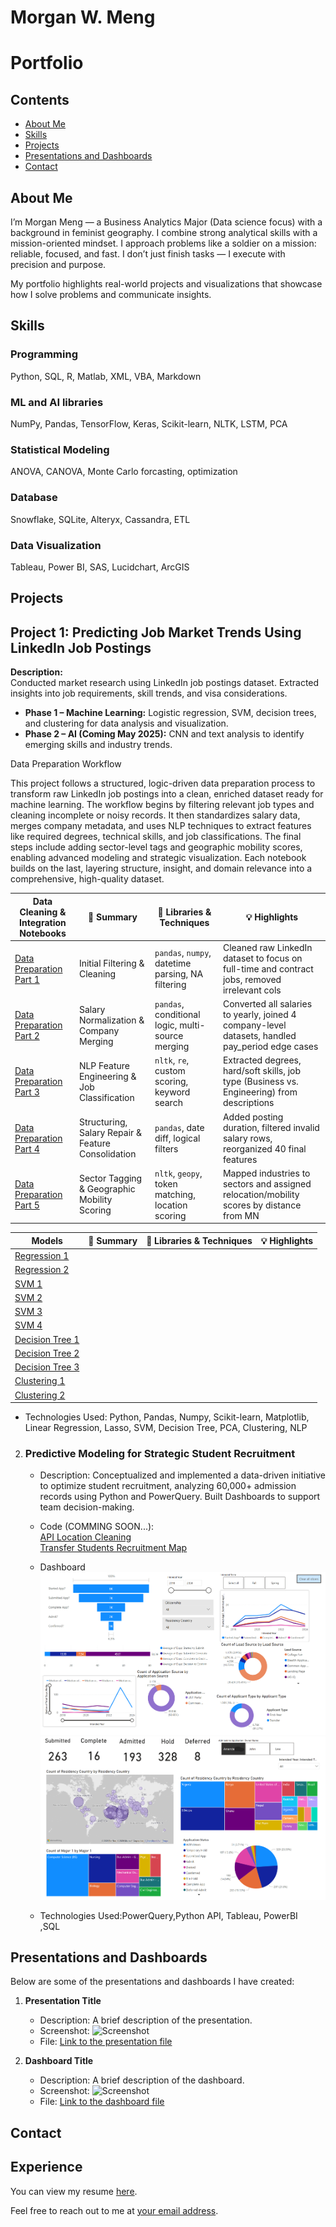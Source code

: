 # Morgan W. Meng
#  Portfolio

## Contents

- [About Me](#About-Me)
- [Skills](#Skills)
- [Projects](#projects)
- [Presentations and Dashboards](#presentations-and-dashboards)
- [Contact](#contact)

## About Me
I’m Morgan Meng — a Business Analytics Major (Data science focus) with a background in feminist geography. I combine strong analytical skills with a mission-oriented mindset. I approach problems like a soldier on a mission: reliable, focused, and fast. I don’t just finish tasks — I execute with precision and purpose.

My portfolio highlights real-world projects and visualizations that showcase how I solve problems and communicate insights.


## Skills

### Programming
Python, SQL, R, Matlab, XML, VBA, Markdown

### ML and AI libraries
NumPy, Pandas, TensorFlow, Keras, Scikit-learn, NLTK, LSTM, PCA

### Statistical Modeling
ANOVA, CANOVA, Monte Carlo forcasting, optimization

### Database 
Snowflake, SQLite, Alteryx, Cassandra, ETL

### Data Visualization
Tableau, Power BI, SAS, Lucidchart, ArcGIS

## Projects

## Project 1: Predicting Job Market Trends Using LinkedIn Job Postings
**Description:**  
   Conducted market research using LinkedIn job postings dataset. Extracted insights into job requirements, skill trends, and visa considerations.  
   - **Phase 1 – Machine Learning:** Logistic regression, SVM, decision trees, and clustering for data analysis and visualization.  
   - **Phase 2 – AI (Coming May 2025):** CNN and text analysis to identify emerging skills and industry trends.  

Data Preparation Workflow

This project follows a structured, logic-driven data preparation process to transform raw LinkedIn job postings into a clean, enriched dataset ready for machine learning. The workflow begins by filtering relevant job types and cleaning incomplete or noisy records. It then standardizes salary data, merges company metadata, and uses NLP techniques to extract features like required degrees, technical skills, and job classifications. The final steps include adding sector-level tags and geographic mobility scores, enabling advanced modeling and strategic visualization. Each notebook builds on the last, layering structure, insight, and domain relevance into a comprehensive, high-quality dataset.

| Data Cleaning & Integration Notebooks| 📄 Summary | 🧰 Libraries & Techniques   | 💡 Highlights|
|-----------------|---------------------------------------------------------------------------|-----------------------------------------------------------------------------|--------------------------------------------------------------------------------|
| [Data Preparation Part 1](python_code/1-ML_final_project_data_cleaning_PART_1.ipynb)|  Initial Filtering & Cleaning                                 | `pandas`, `numpy`, datetime parsing, NA filtering                          | Cleaned raw LinkedIn dataset to focus on full-time and contract jobs, removed irrelevant cols |
| [Data Preparation Part 2](python_code/1-ML_final_project_data_cleaning_PART_2.ipynb)| Salary Normalization & Company Merging                       | `pandas`, conditional logic, multi-source merging                          | Converted all salaries to yearly, joined 4 company-level datasets, handled pay_period edge cases |
| [Data Preparation Part 3](python_code/1-ML_final_project_data_cleaning_PART_3_NLP.ipynb)| NLP Feature Engineering & Job Classification                | `nltk`, `re`, custom scoring, keyword search                              | Extracted degrees, hard/soft skills, job type (Business vs. Engineering) from descriptions |
| [Data Preparation Part 4](python_code/1-ML_final_project_data_cleaning_PART_4.ipynb)| Structuring, Salary Repair & Feature Consolidation          | `pandas`, date diff, logical filters                                       | Added posting duration, filtered invalid salary rows, reorganized 40 final features |
| [Data Preparation Part 5](python_code/1-ML_final_project_data_cleaning_PART_5.ipynb)| Sector Tagging & Geographic Mobility Scoring                | `nltk`, `geopy`, token matching, location scoring                         | Mapped industries to sectors and assigned relocation/mobility scores by distance from MN |

|  Models | 📄 Summary | 🧰 Libraries & Techniques   | 💡 Highlights|
|----------|---------------------------------------------------------------------------|-----------------------------------------------------------------------------|--------------------------------------------------------------------------------|
| [Regression 1](python_code/2-LR_MODEL_1.ipynb) | | 
| [Regression 2](python_code/2-LR_MODEL_2_&DT_MODEL_3.ipynb)|  |
| [SVM 1](python_code/3-SVM_MODEL_1&_MODEL_2__PCA.ipynb)|  |
| [SVM 2](python_code/3-SVM_MODEL_1&_MODEL_2__PCA.ipynb)|  |
| [SVM 3](python_code3-SVM_MODEL_3_Top__5_Predictors.ipynb)|  |
| [SVM 4](python_code3-SVM_MODEL_4.ipynb)|  |
| [Decision Tree 1](python_code/4-DT_MODEL_1.ipynb)|  |
| [Decision Tree 2](python_code/4-DT_MODEL_2.ipynb)|  |
| [Decision Tree 3](python_code/2-LR_MODEL_2_&DT_MODEL_3.ipynb)|  |
| [Clustering 1](python_code/5-Clustering_MODEL_2.ipynb.ipynb)|  |
| [Clustering 2](python_code/4-DT_MODEL_2.ipynb)|  |
    
   - Technologies Used: Python, Pandas, Numpy, Scikit-learn, Matplotlib, Linear Regression, Lasso, SVM, Decision Tree, PCA, Clustering, NLP

2. ###  Predictive Modeling for Strategic Student Recruitment                                      
   - Description: Conceptualized and implemented a data-driven initiative to optimize student recruitment, analyzing 60,000+ admission records using Python and PowerQuery. Built Dashboards to support team decision-making.<br>
   - Code (COMMING SOON...):<br>
	[API Location Cleaning](code/Tranfers_address.ipynb)<br>
	[Transfer Students Recruitment Map](code/UST_Transfer_Project_1.ipynb)<br>
   - Dashboard<br>
	![Admission Dashboard](dashboard/AI_dashboard1.png)<br>
	![Admission Dashboard](dashboard/AI_dashboard2.png)<br>

   - Technologies Used:PowerQuery,Python API, Tableau, PowerBI <br>,SQL

## Presentations and Dashboards

Below are some of the presentations and dashboards I have created:

1. **Presentation Title**
   - Description: A brief description of the presentation.
   - Screenshot: ![Screenshot](path/to/screenshot.png)
   - File: [Link to the presentation file](path/to/presentation/file)

2. **Dashboard Title**
   - Description: A brief description of the dashboard.
   - Screenshot: ![Screenshot](path/to/screenshot.png)
   - File: [Link to the dashboard file](path/to/dashboard/file)

## Contact
## Experience

You can view my resume [here](activities/Universal_Resume.pdf).

Feel free to reach out to me at [your email address](mailto:your-email@example.com).

